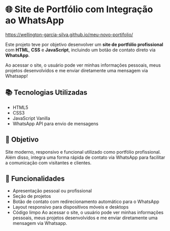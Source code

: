 # 🌐 Site de Portfólio com Integração ao WhatsApp

https://wellington-garcia-silva.github.io/meu-novo-portifolio/

Este projeto teve por objetivo desenvolver um **site de portfólio profissional** com **HTML**, **CSS** e **JavaScript**, incluindo um botão de contato direto via **WhatsApp**.

Ao acessar o site, o usuário pode ver minhas informações pessoais, meus projetos desenvolvidos e me enviar diretamente uma mensagem via Whatsapp!

## 📚 Tecnologias Utilizadas

- HTML5  
- CSS3  
- JavaScript Vanilla  
- WhatsApp API para envio de mensagens

## 🎯 Objetivo

Site moderno, responsivo e funcional utilizado como portfólio profissional. Além disso, integra uma forma rápida de contato via WhatsApp para facilitar a comunicação com visitantes e clientes.

## 📸 Funcionalidades

- Apresentação pessoal ou profissional
- Seção de projetos
- Botão de contato com redirecionamento automático para o WhatsApp
- Layout responsivo para dispositivos móveis e desktops
- Código limpo
Ao acessar o site, o usuário pode ver minhas informações pessoais, meus projetos desenvolvidos e me enviar diretamente uma mensagem via Whatsapp.




